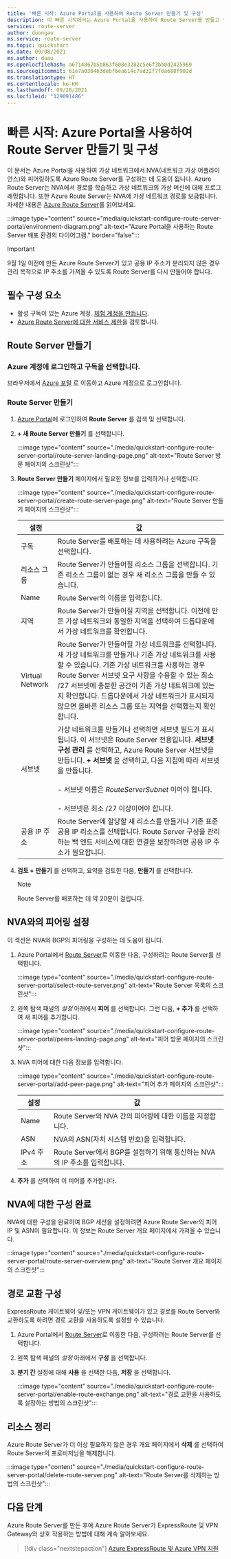 ```yaml
---
title: '빠른 시작: Azure Portal을 사용하여 Route Server 만들기 및 구성'
description: 이 빠른 시작에서는 Azure Portal을 사용하여 Route Server를 만들고 구성하는 방법을 알아봅니다.
services: route-server
author: duongau
ms.service: route-server
ms.topic: quickstart
ms.date: 09/08/2021
ms.author: duau
ms.openlocfilehash: a6714867b5b863f608e3282c5e6f3bb0d2425969
ms.sourcegitcommit: 61e7a030463debf6ea614c7ad32f7f0a680f902d
ms.translationtype: HT
ms.contentlocale: ko-KR
ms.lasthandoff: 09/28/2021
ms.locfileid: "129091486"
---
```

# <a name="quickstart-create-and-configure-route-server-using-the-azure-portal"></a>빠른 시작: Azure Portal을 사용하여 Route Server 만들기 및 구성

이 문서는 Azure Portal을 사용하여 가상 네트워크에서 NVA(네트워크 가상 어플라이언스)와 피어링하도록 Azure Route Server를 구성하는 데 도움이 됩니다. Azure Route Server는 NVA에서 경로를 학습하고 가상 네트워크의 가상 머신에 대해 프로그래밍합니다. 또한 Azure Route Server는 NVA에 가상 네트워크 경로를 보급합니다. 자세한 내용은 [Azure Route Server](overview.md)를 읽어보세요.

:::image type="content" source="media/quickstart-configure-route-server-portal/environment-diagram.png" alt-text="Azure Portal을 사용하는 Route Server 배포 환경의 다이어그램." border="false":::

> [!IMPORTANT]
> 9월 1일 이전에 만든 Azure Route Server가 있고 공용 IP 주소가 분리되지 않은 경우 관리 목적으로 IP 주소를 가져올 수 있도록 Route Server를 다시 만들어야 합니다.

## <a name="prerequisites"></a>필수 구성 요소

* 활성 구독이 있는 Azure 계정. [체험 계정을 만듭니다](https://azure.microsoft.com/free/?WT.mc_id=A261C142F).
* [Azure Route Server에 대한 서비스 제한](route-server-faq.md#limitations)을 검토합니다.

## <a name="create-a-route-server"></a>Route Server 만들기

### <a name="sign-in-to-your-azure-account-and-select-your-subscription"></a>Azure 계정에 로그인하고 구독을 선택합니다.

브라우저에서 [Azure 포털](https://portal.azure.com) 로 이동하고 Azure 계정으로 로그인합니다.

### <a name="create-a-route-server"></a>Route Server 만들기

1. [Azure Portal](https://portal.azure.com)에 로그인하여 **Route Server** 를 검색 및 선택합니다.

1. **+ 새 Route Server 만들기** 를 선택합니다.

    :::image type="content" source="./media/quickstart-configure-route-server-portal/route-server-landing-page.png" alt-text="Route Server 방문 페이지의 스크린샷"::: 

1. **Route Server 만들기** 페이지에서 필요한 정보를 입력하거나 선택합니다.

    :::image type="content" source="./media/quickstart-configure-route-server-portal/create-route-server-page.png" alt-text="Route Server 만들기 페이지의 스크린샷":::     

    | 설정 | 값 |
    |----------|-------|
    | 구독 | Route Server를 배포하는 데 사용하려는 Azure 구독을 선택합니다. |
    | 리소스 그룹 | Route Server가 만들어질 리소스 그룹을 선택합니다. 기존 리소스 그룹이 없는 경우 새 리소스 그룹을 만들 수 있습니다. |
    | Name | Route Server의 이름을 입력합니다. |
    | 지역 | Route Server가 만들어질 지역을 선택합니다. 이전에 만든 가상 네트워크와 동일한 지역을 선택하여 드롭다운에서 가상 네트워크를 확인합니다. |
    | Virtual Network | Route Server가 만들어질 가상 네트워크를 선택합니다. 새 가상 네트워크를 만들거나 기존 가상 네트워크를 사용할 수 있습니다. 기존 가상 네트워크를 사용하는 경우 Route Server 서브넷 요구 사항을 수용할 수 있는 최소 /27 서브넷에 충분한 공간이 기존 가상 네트워크에 있는지 확인합니다. 드롭다운에서 가상 네트워크가 표시되지 않으면 올바른 리소스 그룹 또는 지역을 선택했는지 확인합니다. |
    | 서브넷 | 가상 네트워크를 만들거나 선택하면 서브넷 필드가 표시됩니다. 이 서브넷은 Route Server 전용입니다. **서브넷 구성 관리** 를 선택하고, Azure Route Server 서브넷을 만듭니다. **+ 서브넷** 을 선택하고, 다음 지침에 따라 서브넷을 만듭니다.</br><br>- 서브넷 이름은 *RouteServerSubnet* 이어야 합니다.</br><br>- 서브넷은 최소 /27 이상이어야 합니다.</br> |
    | 공용 IP 주소 | Route Server에 할당할 새 리소스를 만들거나 기존 표준 공용 IP 리소스를 선택합니다. Route Server 구성을 관리하는 백 엔드 서비스에 대한 연결을 보장하려면 공용 IP 주소가 필요합니다. |

1. **검토 + 만들기** 를 선택하고, 요약을 검토한 다음, **만들기** 를 선택합니다. 

    > [!NOTE]
    > Route Server를 배포하는 데 약 20분이 걸립니다.

## <a name="set-up-peering-with-nva"></a>NVA와의 피어링 설정

이 섹션은 NVA와 BGP의 피어링을 구성하는 데 도움이 됩니다.

1. Azure Portal에서 [Route Server](https://aka.ms/routeserver)로 이동한 다음, 구성하려는 Route Server를 선택합니다.

    :::image type="content" source="./media/quickstart-configure-route-server-portal/select-route-server.png" alt-text="Route Server 목록의 스크린샷"::: 

1. 왼쪽 탐색 패널의 *설정* 아래에서 **피어** 를 선택합니다. 그런 다음, **+ 추가** 를 선택하여 새 피어를 추가합니다.

    :::image type="content" source="./media/quickstart-configure-route-server-portal/peers-landing-page.png" alt-text="피어 방문 페이지의 스크린샷"::: 

1. NVA 피어에 대한 다음 정보를 입력합니다.

    :::image type="content" source="./media/quickstart-configure-route-server-portal/add-peer-page.png" alt-text="피어 추가 페이지의 스크린샷":::

    | 설정 | 값 |
    |----------|-------|
    | Name | Route Server와 NVA 간의 피어링에 대한 이름을 지정합니다. |
    | ASN |  NVA의 ASN(자치 시스템 번호)을 입력합니다. |
    | IPv4 주소 | Route Server에서 BGP를 설정하기 위해 통신하는 NVA의 IP 주소를 입력합니다. |

1. **추가** 를 선택하여 이 피어를 추가합니다.

## <a name="complete-the-configuration-on-the-nva"></a>NVA에 대한 구성 완료

NVA에 대한 구성을 완료하여 BGP 세션을 설정하려면 Azure Route Server의 피어 IP 및 ASN이 필요합니다. 이 정보는 Route Server 개요 페이지에서 가져올 수 있습니다.

:::image type="content" source="./media/quickstart-configure-route-server-portal/route-server-overview.png" alt-text="Route Server 개요 페이지의 스크린샷":::

## <a name="configure-route-exchange"></a>경로 교환 구성

ExpressRoute 게이트웨이 및/또는 VPN 게이트웨이가 있고 경로를 Route Server와 교환하도록 하려면 경로 교환을 사용하도록 설정할 수 있습니다.

1. Azure Portal에서 [Route Server](https://aka.ms/routeserver)로 이동한 다음, 구성하려는 Route Server를 선택합니다.

1. 왼쪽 탐색 패널의 *설정* 아래에서 **구성** 을 선택합니다.

1. **분기 간** 설정에 대해 **사용** 을 선택한 다음, **저장** 을 선택합니다.

    :::image type="content" source="./media/quickstart-configure-route-server-portal/enable-route-exchange.png" alt-text="경로 교환을 사용하도록 설정하는 방법의 스크린샷":::

## <a name="clean-up-resources"></a>리소스 정리

Azure Route Server가 더 이상 필요하지 않은 경우 개요 페이지에서 **삭제** 를 선택하여 Route Server의 프로비저닝을 해제합니다.

:::image type="content" source="./media/quickstart-configure-route-server-portal/delete-route-server.png" alt-text="Route Server를 삭제하는 방법의 스크린샷":::

## <a name="next-steps"></a>다음 단계

Azure Route Server를 만든 후에 Azure Route Server가 ExpressRoute 및 VPN Gateway와 상호 작용하는 방법에 대해 계속 알아보세요. 

> [!div class="nextstepaction"]
> [Azure ExpressRoute 및 Azure VPN 지원](expressroute-vpn-support.md)

